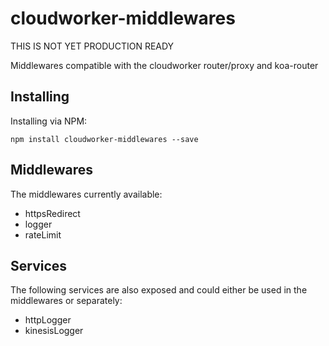 # cloudworker-middlewares

THIS IS NOT YET PRODUCTION READY

Middlewares compatible with the cloudworker router/proxy and koa-router

## Installing

Installing via NPM:

```
npm install cloudworker-middlewares --save
```

## Middlewares

The middlewares currently available:

- httpsRedirect
- logger
- rateLimit

## Services

The following services are also exposed and could either be used in the middlewares or separately:

- httpLogger
- kinesisLogger
